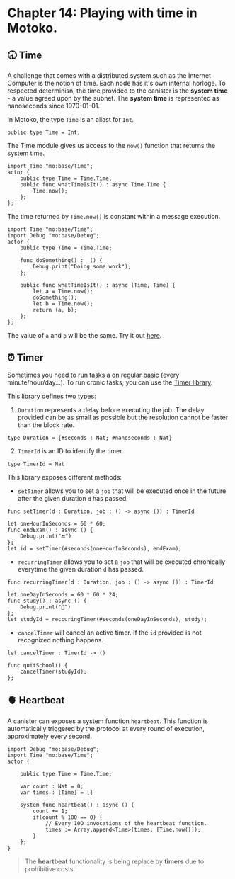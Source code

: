 # Chapter 14: Playing with time in Motoko.
## 🕣 Time
A challenge that comes with a distributed system such as the Internet Computer is the notion of time. Each node has it's own internal horloge. To respected determinisn, the time provided to the canister is the **system time** - a value agreed upon by the subnet. The **system time** is represented as nanoseconds since 1970-01-01.

In Motoko, the type `Time` is an aliast for `Int`.
```motoko
public type Time = Int;
```
The Time module gives us access to the `now()` function that returns the system time.
```motoko
import Time "mo:base/Time";
actor {
    public type Time = Time.Time;
    public func whatTimeIsIt() : async Time.Time {
        Time.now();
    };
};
```

The time returned by `Time.now()` is constant within a message execution. 
```motoko
import Time "mo:base/Time";
import Debug "mo:base/Debug";
actor {
    public type Time = Time.Time;

    func doSomething() :  () {
        Debug.print("Doing some work");
    };

    public func whatTimeIsIt() : async (Time, Time) {
        let a = Time.now();
        doSomething();
        let b = Time.now();
        return (a, b);
    };
};
```
The value of `a` and `b` will be the same. Try it out [here](https://m7sm4-2iaaa-aaaab-qabra-cai.ic0.app/?tag=4264079271).
## ⏰ Timer
Sometimes you need to run tasks a on regular basic (every minute/hour/day...). To run cronic tasks, you can use the [Timer library](https://internetcomputer.org/docs/current/motoko/main/base/Timer). 

This library defines two types:
1. `Duration` represents a delay before executing the job. The delay provided can be as small as possible but the resolution cannot be faster than the block rate. 
```motoko
type Duration = {#seconds : Nat; #nanoseconds : Nat}
```
2. `TimerId` is an ID to identify the timer.
```motoko
type TimerId = Nat
```

This library exposes different methods:
- `setTimer` allows  you to set a `job` that will be executed once in the future after the given duration `d` has passed.
```motoko
func setTimer(d : Duration, job : () -> async ()) : TimerId
```
```motoko
let oneHourInSeconds = 60 * 60;
func endExam() : async () {
    Debug.print("🔚")
};
let id = setTimer(#seconds(oneHourInSeconds), endExam);
```

- `recurringTimer` allows you to set a `job` that will be executed chronically everytime the given duration `d` has passed. 
```motoko
func recurringTimer(d : Duration, job : () -> async ()) : TimerId
```
```motoko
let oneDayInSeconds = 60 * 60 * 24;
func study() : async () {
    Debug.print("🙇")
};
let studyId = reccuringTimer(#seconds(oneDayInSeconds), study);
```
- `cancelTimer` will cancel an active timer. If the `id` provided is not recognized nothing happens.
```motoko
let cancelTimer : TimerId -> ()
```
```motoko
func quitSchool() {
    cancelTimer(studyId);
};
```
## 🫀 Heartbeat
A canister can exposes a system function `heartbeat`. This function is automatically triggered by the protocol at every round of execution, approximately every second.

```motoko
import Debug "mo:base/Debug";
import Time "mo:base/Time";
actor {

    public type Time = Time.Time;

    var count : Nat = 0;
    var times : [Time] = [] 

    system func heartbeat() : async () {
        count += 1;
        if(count % 100 == 0) {
            // Every 10O invocations of the heartbeat function.
            times := Array.append<Time>(times, [Time.now()]);
        } 
    };
}
```

> The **heartbeat** functionality is being replace by **timers** due to prohibitive costs.
